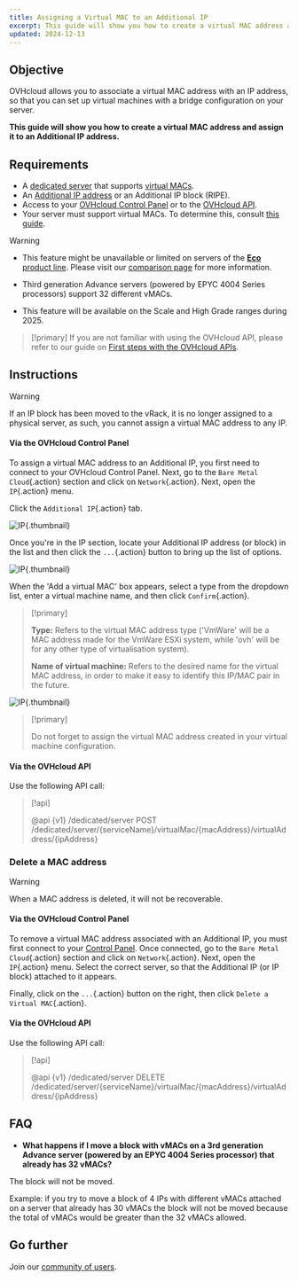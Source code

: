 ```yaml
---
title: Assigning a Virtual MAC to an Additional IP
excerpt: This guide will show you how to create a virtual MAC address and assign it to an Additional IP address.
updated: 2024-12-13
---
```


## Objective

OVHcloud allows you to associate a virtual MAC address with an IP address, so that you can set up virtual machines with a bridge configuration on your server.

**This guide will show you how to create a virtual MAC address and assign it to an Additional IP address.**

## Requirements

- A [dedicated server](/links/bare-metal/bare-metal) that supports [virtual MACs](/pages/bare_metal_cloud/dedicated_servers/network_support_virtual_mac).
- An [Additional IP address](/links/network/additional-ip) or an Additional IP block (RIPE).
- Access to your [OVHcloud Control Panel](/links/manager) or to the [OVHcloud API](/links/api).
- Your server must support virtual MACs. To determine this, consult [this guide](/pages/bare_metal_cloud/dedicated_servers/network_support_virtual_mac).

> [!warning]
> - This feature might be unavailable or limited on servers of the [**Eco** product line](/links/bare-metal/eco-about). Please visit our [comparison page](/links/bare-metal/eco-compare) for more information.
>
> - Third generation Advance servers (powered by EPYC 4004 Series processors) support 32 different vMACs.
>
> - This feature will be available on the Scale and High Grade ranges during 2025.
> 

> [!primary]
> If you are not familiar with using the OVHcloud API, please refer to our guide on [First steps with the OVHcloud APIs](/pages/manage_and_operate/api/first-steps).

## Instructions

> [!warning]
>
> If an IP block has been moved to the vRack, it is no longer assigned to a physical server, as such, you cannot assign a virtual MAC address to any IP.
>

#### Via the OVHcloud Control Panel

To assign a virtual MAC address to an Additional IP, you first need to connect to your OVHcloud Control Panel. Next, go to the `Bare Metal Cloud`{.action} section and click on `Network`{.action}. Next, open the `IP`{.action} menu.

Click the `Additional IP`{.action} tab.

![IP](images/manageIPs2022.png){.thumbnail}

Once you're in the IP section, locate your Additional IP address (or block) in the list and then click the `...`{.action} button to bring up the list of options.

![IP](images/addvmac.png){.thumbnail}

When the 'Add a virtual MAC' box appears, select a type from the dropdown list, enter a virtual machine name, and then click `Confirm`{.action}.

> [!primary]
>
> **Type:** Refers to the virtual MAC address type ('VmWare' will be a MAC address made for the VmWare ESXi system, while 'ovh' will be for any other type of virtualisation system).
>
> **Name of virtual machine:** Refers to the desired name for the virtual MAC address, in order to make it easy to identify this IP/MAC pair in the future.
>

![IP](images/addvmac2.png){.thumbnail}

> [!primary]
>
> Do not forget to assign the virtual MAC address created in your virtual machine configuration.
>

#### Via the OVHcloud API

Use the following API call:

> [!api]
>
> @api {v1} /dedicated/server POST /dedicated/server/{serviceName}/virtualMac/{macAddress}/virtualAddress/{ipAddress}

### Delete a MAC address

> [!warning]
>
> When a MAC address is deleted, it will not be recoverable.
> 

#### Via the OVHcloud Control Panel

To remove a virtual MAC address associated with an Additional IP, you must first connect to your [Control Panel](/links/manager). Once connected, go to the `Bare Metal Cloud`{.action} section and click on `Network`{.action}. Next, open the `IP`{.action} menu. Select the correct server, so that the Additional IP (or IP block) attached to it appears.

Finally, click on the `...`{.action} button on the right, then click `Delete a Virtual MAC`{.action}.

#### Via the OVHcloud API

Use the following API call:

> [!api]
>
> @api {v1} /dedicated/server DELETE /dedicated/server/{serviceName}/virtualMac/{macAddress}/virtualAddress/{ipAddress}
>

## FAQ

- **What happens if I move a block with vMACs on a 3rd generation Advance server (powered by an EPYC 4004 Series processor) that already has 32 vMACs?**

The block will not be moved.

Example: if you try to move a block of 4 IPs with different vMACs attached on a server that already has 30 vMACs the block will not be moved because the total of vMACs would be greater than the 32 vMACs allowed.

## Go further

Join our [community of users](/links/community).
